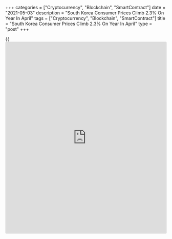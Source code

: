 +++
categories = ["Cryptocurrency", "Blockchain", "SmartContract"]
date = "2021-05-03"
description = "South Korea Consumer Prices Climb 2.3% On Year In April"
tags = ["Cryptocurrency", "Blockchain", "SmartContract"]
title = "South Korea Consumer Prices Climb 2.3% On Year In April"
type = "post"
+++

{{<iframe id="large-banner" src="https://www.bounty.group/#slide=10.0" width="100%" height="600" scrolling="no" style="border: 0px solid rgb(216, 221, 230); border-radius: 3px;">}}

Consumer prices in South Korea were up 2.3 percent on year in April,
Statistics Korea said on Tuesday.

That surpassed forecasts for 2.15 percent and was up from 1.5 percent in
March. It was the highest annual reading since August 2017, which saw an
inflation rate of 2.5 percent.

On a monthly basis, inflation rose 0.2 percent - again beating
expectations for 0.1 percent, which would have been unchanged from the
previous month.

Core consumer prices, which exclude volatile food prices, advanced an
annual 1.1 percent.

For comments and feedback [contact](https://www.playgroundfx.com/contact/): editorial@rtt[news](https://www.letsplayfx.com/blog/forex-news-website/).com

[Economic News][1]

 **What parts of the world are seeing the best (and worst) economic
performances lately? Click[here][2] to check out our [Econ Scorecard][2]
and find out! See up-to-the-moment [ranking](https://www.playgroundfx.com/blog/crypto-exchange-ranking/)s for the best and worst
performers in [GDP][3], [unemployment rate][4], [inflation][5] and much
more.**

   1. www.rtt[news](https://www.letsplayfx.com/blog/forex-news-website/).com/Content/EconomicNews.aspx
   2. www.rtt[news](https://www.letsplayfx.com/blog/forex-news-website/).com/economic-scorecard/world-rank/retail-sales/highest-performance.aspx
   3. www.rtt[news](https://www.letsplayfx.com/blog/forex-news-website/).com/economic-scorecard/world-rank/GDP/highest-performance.aspx
   4. www.rtt[news](https://www.letsplayfx.com/blog/forex-news-website/).com/economic-scorecard/world-rank/unemployment-rate/lowest-performance.aspx
   5. www.rtt[news](https://www.letsplayfx.com/blog/forex-news-website/).com/economic-scorecard/world-rank/CPI/highest-performance.aspx